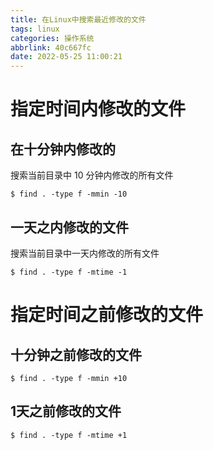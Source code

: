 ```yaml
---
title: 在Linux中搜索最近修改的文件
tags: linux
categories: 操作系统
abbrlink: 40c667fc
date: 2022-05-25 11:00:21
---
```

# 指定时间内修改的文件


## 在十分钟内修改的

 搜索当前目录中 10 分钟内修改的所有文件

 ```shell
 $ find . -type f -mmin -10 
 ```
 ##  一天之内修改的文件
  搜索当前目录中一天内修改的所有文件

 ```shell
 $ find . -type f -mtime -1 
 ```
 # 指定时间之前修改的文件
 ##  十分钟之前修改的文件 

 ```shell
 $ find . -type f -mmin +10 
 ```

 ## 1天之前修改的文件

 ```shell
 $ find . -type f -mtime +1 
 ```